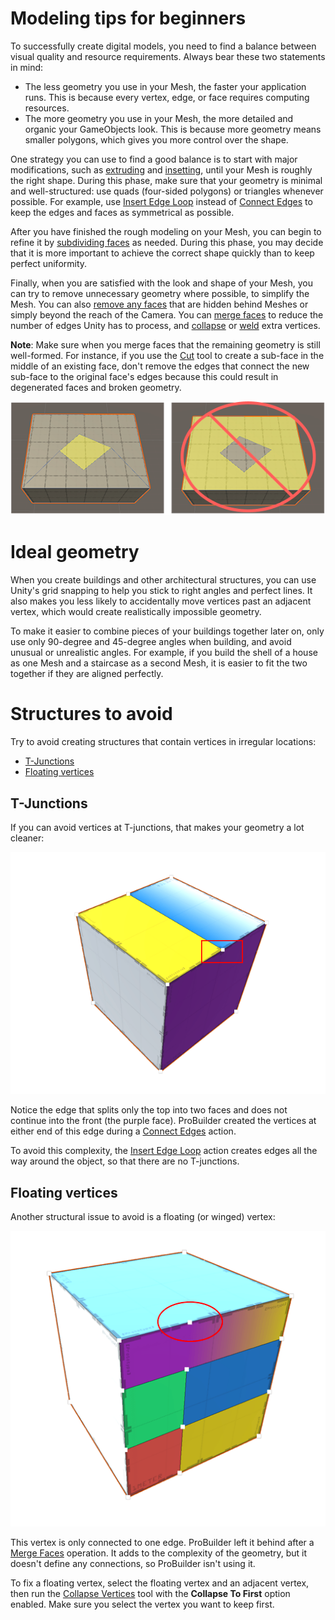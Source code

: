 # Modeling tips for beginners

To successfully create digital models, you need to find a balance between visual quality and resource requirements. Always bear these two statements in mind:

- The less geometry you use in your Mesh, the faster your application runs. This is because every vertex, edge, or face requires computing resources.
- The more geometry you use in your Mesh, the more detailed and organic your GameObjects look. This is because more geometry means smaller polygons, which gives you more control over the shape.

One strategy you can use to find a good balance is to start with major modifications, such as [extruding](Face_Extrude.md) and [insetting](Face_Inset.md), until your Mesh is roughly the right shape. During this phase, make sure that your geometry is minimal and well-structured: use quads (four-sided polygons) or triangles whenever possible. For example, use [Insert Edge Loop](Edge_InsertLoop.md) instead of [Connect Edges](Edge_Connect.md) to keep the edges and faces as symmetrical as possible.

After you have finished the rough modeling on your Mesh, you can begin to refine it by [subdividing faces](Face_Subdivide.md) as needed. During this phase, you may decide that it is more important to achieve the correct shape quickly than to keep perfect uniformity.

Finally, when you are satisfied with the look and shape of your Mesh, you can try to remove unnecessary geometry where possible, to simplify the Mesh. You can also [remove any faces](Face_Delete.md) that are hidden behind Meshes or simply beyond the reach of the Camera. You can [merge faces](Face_Merge.md) to reduce the number of edges Unity has to process, and [collapse](Vert_Collapse.md) or [weld](Vert_Weld.md) extra vertices. 

**Note**: Make sure when you merge faces that the remaining geometry is still well-formed. For instance, if you use the [Cut](cut-tool.md) tool to create a sub-face in the middle of an existing face, don't remove the edges that connect the new sub-face to the original face's edges because this could result in degenerated faces and broken geometry. 

![After you cut a face, extra edges secure the new face's integrity. Removing those images makes the new face unstable](images/cut-tool-nomerge.png)





# Ideal geometry

When you create buildings and other architectural structures, you can use Unity's grid snapping to help you stick to right angles and perfect lines. It also makes you less likely to accidentally move vertices past an adjacent vertex, which would create realistically impossible geometry.

To make it easier to combine pieces of your buildings together later on, only use only 90-degree and 45-degree angles when building, and avoid unusual or unrealistic angles. For example, if you build the shell of a house as one Mesh and a staircase as a second Mesh, it is easier to fit the two together if they are aligned perfectly.



<a name="bad_verts"></a>

# Structures to avoid

Try to avoid creating structures that contain vertices in irregular locations:

- [T-Junctions](#tjoint)
- [Floating vertices](#floatv)



<a name="tjoint"></a>

## T-Junctions

If you can avoid vertices at T-junctions, that makes your geometry a lot cleaner:

![Example of overly complex vertex geometry](images/Example_T-Junction.png)

Notice the edge that splits only the top into two faces and does not continue into the front (the purple face). ProBuilder created the vertices at either end of this edge during a [Connect Edges](Edge_Connect.md) action. 

To avoid this complexity, the [Insert Edge Loop](Edge_InsertLoop.md) action creates edges all the way around the object, so that there are no T-junctions.



<a name="floatv"></a>

## Floating vertices

Another structural issue to avoid is a floating (or winged) vertex:

![Example of overly complex vertex geometry](images/Example_FloatingVerts.png)

This vertex is only connected to one edge. ProBuilder left it behind after a [Merge Faces](Face_Merge.md) operation. It adds to the complexity of the geometry, but it doesn't define any connections, so ProBuilder isn't using it.

To fix a floating vertex, select the floating vertex and an adjacent vertex, then run the [Collapse Vertices](Vert_Collapse.md) tool with the **Collapse To First** option enabled. Make sure you select the vertex you want to keep first.

